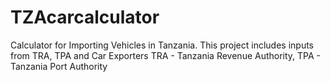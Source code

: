 # TZAcarcalculator
Calculator for Importing Vehicles in Tanzania. 
This project includes inputs from TRA, TPA and Car Exporters
TRA - Tanzania Revenue Authority, 
TPA - Tanzania Port Authority
